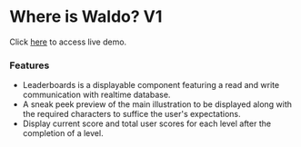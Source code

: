 # Where is Waldo? V1
Click [here](https://bbntpl.github.io/where-is-waldo/) to access live demo.

### Features
* Leaderboards is a displayable component featuring a read and write communication with realtime database.
* A sneak peek preview of the main illustration to be displayed along with the required characters to suffice the user's expectations.
* Display current score and total user scores for each level after the completion of a level.
